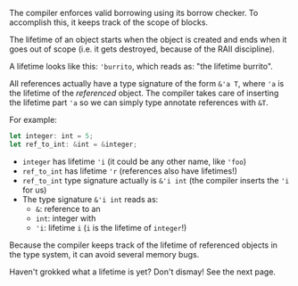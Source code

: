 The compiler enforces valid borrowing using its borrow checker. To accomplish
this, it keeps track of the scope of blocks.

The lifetime of an object starts when the object is created and ends when it
goes out of scope (i.e. it gets destroyed, because of the RAII discipline).

A lifetime looks like this: `'burrito`, which reads as: "the lifetime burrito".

All references actually have a type signature of the form `&'a T`, where
`'a` is the lifetime of the *referenced* object. The compiler takes care of
inserting the lifetime part `'a` so we can simply type annotate references with
`&T`.

For example:

```rust
let integer: int = 5;
let ref_to_int: &int = &integer;
```

* `integer` has lifetime `'i` (it could be any other name, like `'foo`)
* `ref_to_int` has lifetime `'r` (references also have lifetimes!)
* `ref_to_int` type signature actually is `&'i int` (the compiler inserts the
  `'i` for us)
* The type signature `&'i int` reads as:
  * `&`: reference to an
  * `int`: integer with
  * `'i`: lifetime `i` (`i` is the lifetime of `integer`!)

Because the compiler keeps track of the lifetime of referenced objects in the
type system, it can avoid several memory bugs.

Haven't grokked what a lifetime is yet? Don't dismay! See the next page.
